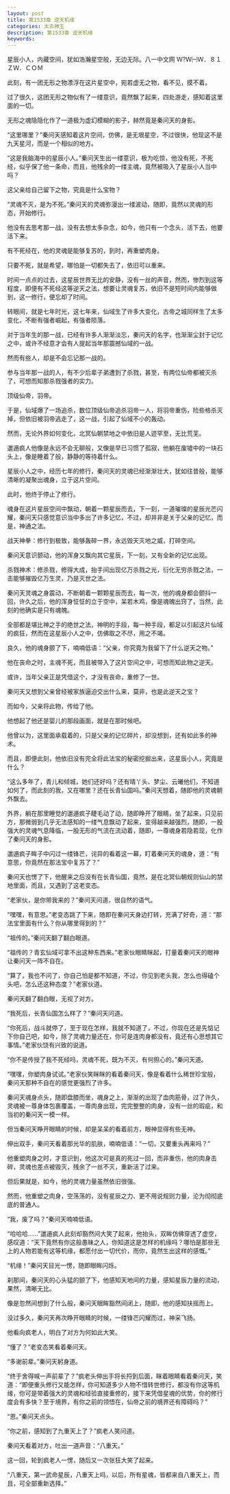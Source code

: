 ```yaml
---
layout: post
title: 第1533章 逆天机缘
categories: 太古神王
description: 第1533章 逆天机缘
keywords:
---
```


星辰小人，内藏空间，犹如浩瀚星空般，无边无际。八一中文网  Ｗ?Ｗ㈠Ｗ．８１ＺＷ．ＣＯＭ

此刻，有一团无形之物漂浮在这片星空中，宛若虚无之物，看不见，摸不着。

过了很久，这团无形之物似有了一缕意识，竟然飘了起来，四处游走，感知着这里面的一切。

无形之魂隐隐化作了一道极为虚幻模糊的影子，赫然竟是秦问天的身影。

“这里哪里？”秦问天感知着这片空间，仿佛，是无垠星空，不过很快，他现这不是九天星河，而是一个相似的地方。

“这是我脑海中的星辰小人。”秦问天生出一缕意识，极为吃惊，他没有死，不死经，似乎保了他一条命，而且，他残余的一缕主魂，竟然被吸入了星辰小人当中吗？

这父亲给自己留下之物，究竟是什么宝物？

“灵魂不灭，是为不死。”秦问天的灵魂弥漫出一缕波动，随即，竟然以灵魂的形态，开始修行。

他没有去思考那一战，没有去想太多杂念，如今，他只有一个念头，活下去，他要活下来。

有不死经在，他的灵魂是能够复苏的，到时，再重塑肉身。

只要不死，就是希望，哪怕是一切都失去了，依旧可以重来。

时间一点点的过去，这星辰世界无比的安静，没有一丝的声音，然而，惨烈到这等程度，即便有不死经这等逆天之法，想要让灵魂复苏，依旧不是短时间内能够做到，这一修行，便忘却了时间。

转眼间，就是七年时光，这七年来，仙域生了许多大变化，古帝之城同样生了太多变化，不断有强者崛起，有强者陨落。

对于当年生的那一战，已经有许多人渐渐淡忘，秦问天的名字，也渐渐尘封于记忆之中，或许不经意才会有人提起当年那震撼仙域的一战。

然而有些人，却是不会忘记那一战的。

参与当年那一战的人，有不少后辈子弟遭到了杀戮，甚至，有两位仙帝都被灭杀了，可想而知那杀戮强者的实力。

顶级仙帝，羽帝。

于是，仙域爆了一场追杀，数位顶级仙帝追杀羽帝一人，将羽帝重伤，险些格杀灭掉，但依旧被羽帝逃走了，这一战，引起了仙域不小的轰动。

然而，无论外界如何变化，北冥仙朝禁地之中依旧是人迹罕至，无比荒芜。

邋遢疯人他像是永远不会无聊般，又像是早已习惯了孤寂，他躺在废墟中的一块石头上，像是睡着了般，静静的等待着什么。

星辰小人之中，经历七年的修行，秦问天的灵魂已经渐渐壮大，犹如往昔般，能够清晰的凝聚出魂身，立于这片空间。

此时，他终于停止了修行。

魂身在这片星辰空间中飘动，朝着一颗星辰而去，下一刻，一道璀璨的星辰光芒闪耀，秦问天只感觉意识当中多出了许多记忆，不过，却并非是关于父亲的记忆，而是，神通之法。

战天神拳：修行到极致，能够轰碎一界，永远毁天灭地之威，打碎空间。

秦问天意识颤动，他的浑身又飘向其它星辰，下一刻，又有全新的记忆出现。

杀戮神术：修杀戮，修得大成，抬手间出现亿万杀戮之光，衍化无穷杀戮之法，一击能够摧毁亿万生灵，乃是灭世之法。

秦问天灵魂之身震动，不断朝着一颗颗星辰而去，每一次，他的魂身都会颤抖一回，许久之后，他的浑身怔怔的立于空中，呆若木鸡，像是魂魄出窍了，当然，此刻的他确实是只有魂魄。

全部都是堪比神之手的绝世之法，神明的手段，每一种手段，都足以引起这片仙域的疯狂，然而在这星辰小人之中，仿佛取之不尽，用之不竭。

良久，他的魂身颤了下，喃喃低语：“父亲，你究竟为我留下了什么逆天之物。”

他在丧命之时，主魂不死，而且被带入了这片空间之中，可想而知此物之逆天。

或许，当年父亲正是凭借这个，才没有丧命，重修了一世。

秦问天又想到父亲曾经被家族逼迫交出什么来，莫非，也是此逆天之宝？

而如今，父亲将此物，传给了他。

他想起了他还是婴儿的那段画面，就是在那时候吧。

他曾以为，这里面承载着的，只是父亲的记忆碎片，却没想到，还有如此多的神术。

而且，即便此刻，他依旧没有完全将此法宝的秘密挖掘出来，这星辰小人，究竟是什么？

“这么多年了，青儿和倾城，她们还好吗？还有晴丫头、梦尘、云曦他们，不知道如何了，而此刻的我，又在哪里？还在长青仙国吗。”秦问天想着，随即他的灵魂朝外飘去。

外界，躺在那里睡觉的邋遢疯子睫毛动了动，随即睁开了眼睛，坐了起来，只见前方，那微弱到几乎无法感知的一缕气息飘动了起来，变得越来越强烈，随即，一股强大的灵魂气息降临，一股无形的气流在流动着，随即，一尊魂身若隐若现，化作了秦问天的身影。

邋遢疯子眸子中闪过一缕锋芒，诧异的看着这一幕，盯着秦问天的魂身，道：“有意思，你竟然在那法宝中复苏了？”

秦问天也愣了下，他醒来之后没有在长青仙国，竟然，是在北冥仙朝规则仙山的禁地里面，而且，又遇到了这老变态。

“老家伙，是你带我来的？”秦问天问道，很自然的语气。

“嘿嘿，有意思。”老变态跳了下来，随即在秦问天身边打转，充满了好奇，道：“那法宝里面有什么？你从哪里得到的？”

“祖传的。”秦问天翻了翻白眼道。

“祖传的？青玄仙域可拿不出这种东西来。”老家伙眼睛眯起，打量着秦问天的眼神让秦问天一阵不自在。

“算了，我也不问了，你自己怕是都不知道，不过，你见到老头我，怎么也得磕个头吧，怎么还这种态度？”老家伙道。

秦问天翻了翻白眼，无视了对方。

“我死后，长青仙国怎么样了？”秦问天问道。

“你死后，战斗就停了，至于现在怎样，我就不知道了，不过，你现在还是先惦记下你自己吧，如今，除了灵魂力量还在，你可是连肉身都没有，竟还有心思想其它事情。”老家伙饶有兴致的说道。

“你不是传授了我不死经吗，灵魂不死，既为不灭，有何担心的。”秦问天道。

“嘿嘿，你塑肉身试试。”老家伙笑眯眯的看着秦问天，像是看着什么稀世珍宝般，秦问天那种不自在的感觉更强烈了许多。

秦问天魂身点头，随即盘膝而坐，魂身之上，渐渐的出现了血肉筋骨，过了许久，灵魂被一尊身体包裹覆盖，一尊肉身出现，完完整整的肉身，没有一丝的瑕疵，和当初的秦问天一模一样。

但当秦问天睁开眼睛的时候，却是呆呆的看着前方，眼神显得有些无神。

伸出双手，秦问天看着那光华的肌肤，喃喃低语：“一切，又要重头再来吗？”

他重塑肉身之时，才意识到，他这次可是真的死过一回，而非重伤，他的肉身击碎，灵魂也差点被毁灭，残余了一丝不灭，重新活了过来。

但后果就是，如今，他的灵魂力量虽然依旧很强。

然而，他重塑之肉身，空荡荡的，没有星辰之力、更不用说规则力量，沦为彻彻底底的普通人。

“我，废了吗？”秦问天喃喃低语。

“哈哈哈……”邋遢疯人此刻却豁然间大笑了起来，他抬头，双眸仿佛穿透了虚空，感叹道：“天下竟然有你这般愚昧之人，你知道这是怎样的机缘吗？哪怕是那些无上的人物若能有这等机缘，都愿付出一切代价，而你，竟然生出这样的感慨。”

“机缘！”秦问天目光一愣，随即眼眸闪烁。

刹那间，秦问天的心头猛的颤了下，他感知天地间的力量，感知星辰力量的流动，果然，清晰无比。

像是忽然间想到了什么般，秦问天眼眸豁然间闭上，随即，他的感知扶摇而上。

没过多久，秦问天再次睁开眼睛的时候，一缕锋芒闪耀而过，神采飞扬。

他看向疯老人，明白了对方为何如此大笑。

“懂了？”老变态笑看着秦问天。

“多谢前辈。”秦问天躬身道。

“终于舍得喊一声前辈了？”疯老头伸出手将长捋到后面，眯着眼睛看着秦问天，笑道：“即便重头修行又能怎样，你可知道多少人物不惜转世修行，都没有你这等机缘，你可是带着强大的灵魂和经验直接重修的，接下来凭借星魂的优势，你的修行度会有多快？至于境界，有你之前的领悟在，仙帝之前的境界还有障碍吗？”

“恩。”秦问天点头。

“你之前，感知到了九重天上了？”疯老人笑问道。

秦问天看着对方，吐出一道声音：“八重天。”

这一回，轮到疯老人一愣，随后又一次张狂大笑了起来。

“八重天，第一武命星辰，八重天上吗，以后，所有星魂，皆都来自八重天上，而且，可全部重新选择。”
